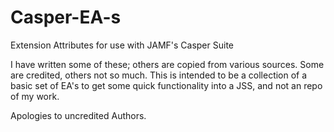# Casper-EA-s
Extension Attributes for use with JAMF's Casper Suite

I have written some of these; others are copied from various sources.  Some are credited, others not so much.  This is intended to be a collection of a basic set of EA's to get some quick functionality into a JSS, and not an repo of my work.

Apologies to uncredited Authors.
